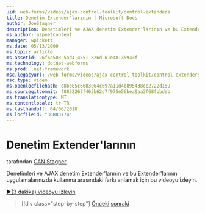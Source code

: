 ```yaml
---
uid: web-forms/videos/ajax-control-toolkit/control-extenders
title: Denetim Extender'larının | Microsoft Docs
author: JoeStagner
description: Denetimleri ve AJAX denetim Extender'larının ve bu Extender'larının uygulamalarınızda kullanma arasındaki farkı anlamak için bu videoyu izleyin.
ms.author: aspnetcontent
manager: wpickett
ms.date: 05/13/2009
ms.topic: article
ms.assetid: 26f6a508-5ad4-4551-826d-61e48135943f
ms.technology: dotnet-webforms
ms.prod: .net-framework
msc.legacyurl: /web-forms/videos/ajax-control-toolkit/control-extenders
msc.type: video
ms.openlocfilehash: c8be85c6683064c697a11d4b895438cc2722d159
ms.sourcegitcommit: f8852267f463b62d7f975e56bea9aa3f68fbbdeb
ms.translationtype: MT
ms.contentlocale: tr-TR
ms.lasthandoff: 04/06/2018
ms.locfileid: "30883774"
---
```

<a name="control-extenders"></a>Denetim Extender'larının
====================
tarafından [CAN Stagner](https://github.com/JoeStagner)

Denetimleri ve AJAX denetim Extender'larının ve bu Extender'larının uygulamalarınızda kullanma arasındaki farkı anlamak için bu videoyu izleyin.

[&#9654;(3 dakika) videoyu izleyin](https://channel9.msdn.com/Blogs/ASP-NET-Site-Videos/control-extenders)

> [!div class="step-by-step"]
> [Önceki](utilize-the-ajax-rating-control-in-the-aspnet-toolkit.md)
> [sonraki](color-picker.md)
